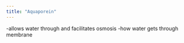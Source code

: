 ```yaml
---
title: "Aquaporein"
---
```

-allows water through and facilitates osmosis
-how water gets through membrane

